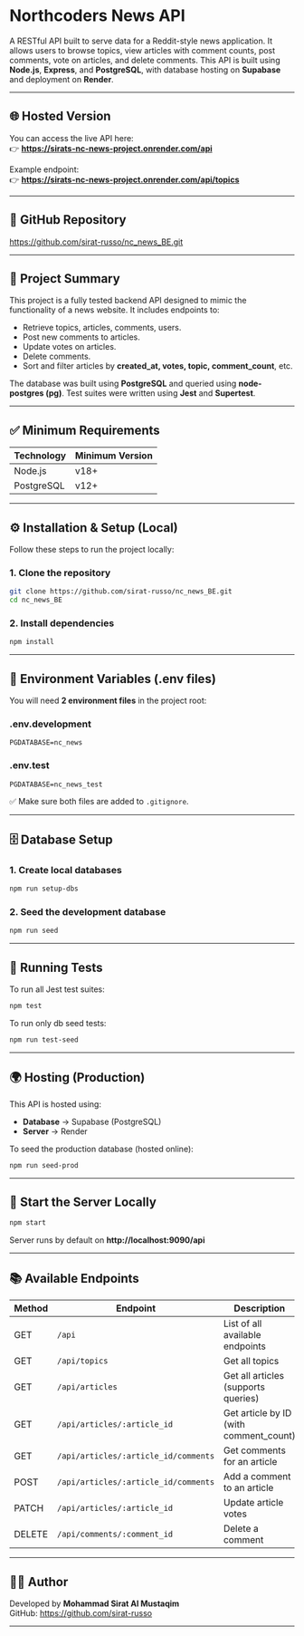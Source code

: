 # Northcoders News API

A RESTful API built to serve data for a Reddit-style news application. It allows users to browse topics, view articles with comment counts, post comments, vote on articles, and delete comments. This API is built using **Node.js**, **Express**, and **PostgreSQL**, with database hosting on **Supabase** and deployment on **Render**.

---

## 🌐 Hosted Version

You can access the live API here:  
👉 **https://sirats-nc-news-project.onrender.com/api**

Example endpoint:  
👉 **https://sirats-nc-news-project.onrender.com/api/topics**

---

## 📁 GitHub Repository

https://github.com/sirat-russo/nc_news_BE.git

---

## 📌 Project Summary

This project is a fully tested backend API designed to mimic the functionality of a news website. It includes endpoints to:

- Retrieve topics, articles, comments, users.
- Post new comments to articles.
- Update votes on articles.
- Delete comments.
- Sort and filter articles by **created_at, votes, topic, comment_count**, etc.

The database was built using **PostgreSQL** and queried using **node-postgres (pg)**. Test suites were written using **Jest** and **Supertest**.

---

## ✅ Minimum Requirements

| Technology  | Minimum Version |
|-------------|------------------|
| Node.js     | v18+             |
| PostgreSQL  | v12+             |

---

## ⚙️ Installation & Setup (Local)

Follow these steps to run the project locally:

### 1. **Clone the repository**

```bash
git clone https://github.com/sirat-russo/nc_news_BE.git
cd nc_news_BE
```

### 2. **Install dependencies**

```bash
npm install
```

---

## 🔑 Environment Variables (.env files)

You will need **2 environment files** in the project root:

### **.env.development**
```
PGDATABASE=nc_news
```

### **.env.test**
```
PGDATABASE=nc_news_test
```

✅ Make sure both files are added to `.gitignore`.

---

## 🗄️ Database Setup

### 1. **Create local databases**

```bash
npm run setup-dbs
```

### 2. **Seed the development database**

```bash
npm run seed
```

---

## 🧪 Running Tests

To run all Jest test suites:

```bash
npm test
```

To run only db seed tests:

```bash
npm run test-seed
```

---

## 🌍 Hosting (Production)

This API is hosted using:

- **Database** → Supabase (PostgreSQL)
- **Server** → Render

To seed the production database (hosted online):

```bash
npm run seed-prod
```

---

## 🚀 Start the Server Locally

```bash
npm start
```

Server runs by default on **http://localhost:9090/api**

---

## 📚 Available Endpoints

| Method | Endpoint                                | Description                              |
|--------|------------------------------------------|------------------------------------------|
| GET    | `/api`                                   | List of all available endpoints          |
| GET    | `/api/topics`                            | Get all topics                           |
| GET    | `/api/articles`                          | Get all articles (supports queries)      |
| GET    | `/api/articles/:article_id`              | Get article by ID (with comment_count)   |
| GET    | `/api/articles/:article_id/comments`     | Get comments for an article              |
| POST   | `/api/articles/:article_id/comments`     | Add a comment to an article              |
| PATCH  | `/api/articles/:article_id`              | Update article votes                     |
| DELETE | `/api/comments/:comment_id`              | Delete a comment                         |

---

## 🧑‍💻 Author

Developed by **Mohammad Sirat Al Mustaqim**  
GitHub: https://github.com/sirat-russo

---